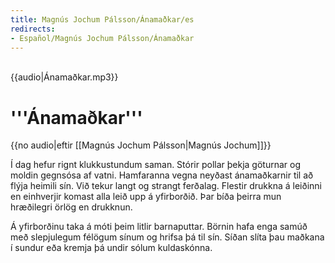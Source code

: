```yaml
---
title: Magnús Jochum Pálsson/Ánamaðkar/es
redirects:
- Español/Magnús Jochum Pálsson/Ánamaðkar
---
```


<br/>
<div class="book" data-translate="true" data-audio-file="Ánamaðkar.mp3">
{{audio|Ánamaðkar.mp3}}
<h1>'''Ánamaðkar'''</h1>


<div class="subtitle">{{no audio|eftir [[Magnús Jochum Pálsson|Magnús Jochum]]}}</div>

Í dag hefur rignt klukkustundum saman. Stórir pollar þekja göturnar og moldin gegnsósa af vatni. Hamfaranna vegna neyðast ánamaðkarnir til að flýja heimili sín. Við tekur langt og strangt ferðalag. Flestir drukkna á leiðinni en einhverjir komast alla leið upp á yfirborðið. Þar bíða þeirra mun hræðilegri örlög en drukknun.

Á yfirborðinu taka á móti þeim litlir barnaputtar. Börnin hafa enga samúð með slepjulegum félögum sínum og hrifsa þá til sín. Síðan slíta þau maðkana í sundur eða kremja þá undir sólum kuldaskónna.

</div><br/>

